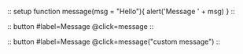 :: setup
    function message(msg = "Hello"){
        alert('Message ' + msg)
    }
::

:: button
    #label=Message
    @click=message
::

:: button
    #label=Message
    @click=message("custom message")
::
